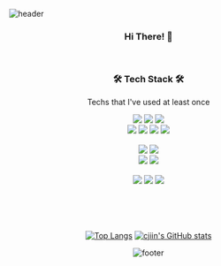 <!-- ![header](https://capsule-render.vercel.app/api?type=waving&color=timeGradient&text=Welcome%&desc=Hello%20capsule%20render)
&animation=twinkling&fontSize=45&height=200) -->

![header](https://capsule-render.vercel.app/api?type=waving&color=timeGradient&text=Welcome&fontAlignY=40%&desc=Jiin's%20GitHub%20Profile&descAlign=65&descAlignY=55&animation=twinkling&fontSize=84&height=245)


<div align=center>
     <h3> Hi There! 👋 </h3>
<!--       <a href="mailto:cpwls0114@gmail.com" target="_blank"><img src="https://img.shields.io/badge/Gmail-EA4335?style=for-the-badge&logo=Gmail&logoColor=white">
       <a href="mailto:cpwls0114@gmail.com" target="_blank"><img src="https://img.shields.io/badge/notion-000000?style=for-the-badge&logo=notion&logoColor=white">           -->
<!-- 
<br> -->
<br>

<h3 align="center">🛠️ Tech Stack 🛠️</h3>

 Techs that I've used at least once
          <br>
<div align=center> 

<img src="https://img.shields.io/badge/JAVA-007396?style=for-the-badge&logo=java&logoColor=white">
  <img src="https://img.shields.io/badge/python-3776AB?style=for-the-badge&logo=python&logoColor=white"> 
    <img src="https://img.shields.io/badge/springboot-6DB33F?style=for-the-badge&logo=springboot&logoColor=white">
   <br>
 
  <img src="https://img.shields.io/badge/html5-E34F26?style=for-the-badge&logo=html5&logoColor=white"> 
  <img src="https://img.shields.io/badge/css-1572B6?style=for-the-badge&logo=css3&logoColor=white"> 
  <img src="https://img.shields.io/badge/javascript-F7DF1E?style=for-the-badge&logo=javascript&logoColor=black"> 
      <img src="https://img.shields.io/badge/react-61DAFB?style=for-the-badge&logo=react&logoColor=black"> 
  <br>


<!--       <img src="https://img.shields.io/badge/react Native-61DAFB?style=for-the-badge&logo=react&logoColor=black">  -->

  <br>

  <img src="https://img.shields.io/badge/oracle-F80000?style=for-the-badge&logo=oracle&logoColor=white"> 
  <img src="https://img.shields.io/badge/mysql-4479A1?style=for-the-badge&logo=mysql&logoColor=white"> 
 
  <br>

  <img src="https://img.shields.io/badge/IntelliJ-000000?style=for-the-badge&logo=IntelliJ IDEA&logoColor=white"> 
  <img src="https://img.shields.io/badge/Visual Studio Code-007ACC?style=for-the-badge&logo=visualstudiocode&logoColor=white">
  <br>
  <br>
   <img src="https://img.shields.io/badge/firebase-FFCA28?style=for-the-badge&logo=firebase&logoColor=white">
      <img src="https://img.shields.io/badge/AWS-FF9900?style=for-the-badge&logo=Amazon AWS&logoColor=white">
    <img src="https://img.shields.io/badge/github-181717?style=for-the-badge&logo=github&logoColor=white">
<!--         <img src="https://img.shields.io/badge/git-F05032?style=for-the-badge&logo=git&logoColor=white"> -->
  <br>
     



<br> 
  <br>
  <br>
 
  </div>
  <br>


  <div align="center">

[![Top Langs](https://github-readme-stats.vercel.app/api/top-langs/?username=cjiin&layout=compact&theme=buefy)](https://github.com/delay-100/github-readme-stats)
[![cjiin's GitHub stats](https://github-readme-stats.vercel.app/api?username=cjiin&hide_title=true&show_icons=true&include_all_commits=true&disable_animations=true&theme=buefy)](https://github.com/anuraghazra/github-readme-stats)

  </div>

![footer](https://capsule-render.vercel.app/api?type=waving&color=auto&height=100&section=footer)
  
